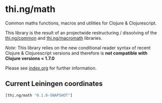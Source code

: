# thi.ng/math

Common maths functions, macros and utilities for Clojure & Clojurescript.

This library is the result of an projectwide restructuring / dissolving of the [thi.ng/common](http://thi.ng/common) and [thi.ng/macromath](http://thi.ng/macromath) libraries.

*Note:* This library relies on the new conditional reader syntax of recent Clojure & Clojurescript versions and therefore is **not compatible with Clojure versions < 1.7.0**

Please see [index.org](src/index.org) for further information.

## Current Leiningen coordinates

```clj
[thi.ng/math "0.1.0-SNAPSHOT"]
```
